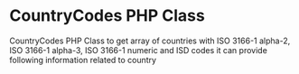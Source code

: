 # CountryCodes PHP Class
CountryCodes PHP Class to get array of countries with ISO 3166-1 alpha-2, ISO 3166-1 alpha-3, ISO 3166-1 numeric and ISD codes it can provide following information related to country
